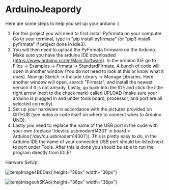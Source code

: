 # ArduinoJeapordy
Here are some steps to help you set up your arduino :)

1. For this project you will need to first install Pyfirmata on your computer.
   Go to your terminal, type in "pip install pyfirmata" (or "pip3 install pyfirmata" if project done in idle3).
2. You will then need to upload the PyFirmata firmware on the Arduino.
   Make sure you have the arduino IDE downloaded (https://www.arduino.cc/en/Main.Software).
   In the arduino IDE go to Files -> Examples -> Firmata -> StandardFirmata.
   A bunch of code will open in another window (You do not need to look at this or know what it does).
   Now go Sketch -> Include Library -> Manage Libraries.
   Here another window will open, search "Firmata", and install the newest version if it is not already.
   Lastly, go back into the IDE and click the little right arrow (next to the check mark) called UPLOAD (make sure your arduino is plugged in and under tools board, processor, and port are all selected correctly).
3. Set up your hardware in accordance with the pictures provided on GITHUB (see notes in code itself on where to connect wires to Arduino UNO).
4. Lastly you need to replace the name of the USB port in the code with your own (replace '/dev/cu.usbmodem14301' in board = Arduino('/dev/cu.usbmodem14301')).
   This is pretty easy to do, in the Arduino IDE the name of your connected USB port should be listed next to port under Tools.
   After this is done you should be able to run the program directly from IDLE!
   
   
   


Harware SetUp:



![tempImage4B6Dax](https://user-images.githubusercontent.com/57843464/104767500-40b11980-573a-11eb-86c0-4c2d0ad3e75a.gif){:height="36px" width="36px"}









![tempImageuhSKAo](https://user-images.githubusercontent.com/57843464/104767516-4870be00-573a-11eb-8db3-bcdbcf9d50e5.gif){:height="36px" width="36px"}
